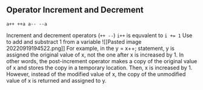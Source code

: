 ## Operator Increment and Decrement
` a++ ++a a-- --a `

Increment and decrement operators (`++ --`)
  `i++` is equvalent to `i += 1`
  Use to add and substract 1 from a variable
  ![[Pasted image 20220919194522.png]]
  For example, in the y = x++; statement, y is assigned the original value of x, not the one after x is increased by 1. In other words, the post-increment operator makes a copy of the original value of x and stores the copy in a temporary location. Then, x is increased by 1. However, instead of the modified value of x, the copy of the unmodified value of x is returned and assigned to y.